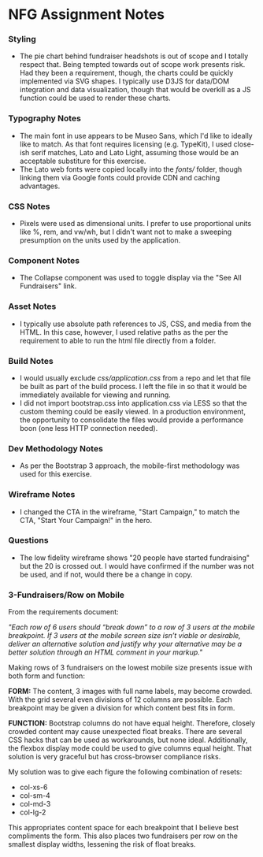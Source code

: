 # NFG Assignment Notes

### Styling
* The pie chart behind fundraiser headshots is out of scope and I totally respect that. Being tempted towards out of scope work presents risk. Had they been a requirement, though, the charts could be quickly implemented via SVG shapes. I typically use D3JS for data/DOM integration and data visualization, though that would be overkill as a JS function could be used to render these charts.

### Typography Notes
 * The main font in use appears to be Museo Sans, which I'd like to ideally like to match. As that font requires licensing (e.g. TypeKit), I used close-ish serif matches, Lato and Lato Light, assuming those would be an acceptable substiture for this exercise.
 * The Lato web fonts were copied locally into the *fonts/* folder, though linking them via Google fonts could provide CDN and caching advantages.

### CSS Notes
* Pixels were used as dimensional units. I prefer to use proportional units like %, rem, and vw/wh, but I didn't want not to make a sweeping presumption on the units used by the application.

### Component Notes
* The Collapse component was used to toggle display via the "See All Fundraisers" link.

### Asset Notes
* I typically use absolute path references to JS, CSS, and media from the HTML. In this case, however, I used relative paths as the per the requirement to able to run the html file directly from a folder.

### Build Notes
* I would usually exclude *css/application.css* from a repo and let that file be built as part of the build process. I left the file in so that it would be immediately available for viewing and running.
* I did not import bootstrap.css into application.css via LESS so that the custom theming could be easily viewed. In a production environment, the opportunity to consolidate the files would provide a performance boon (one less HTTP connection needed).

### Dev Methodology Notes
* As per the Bootstrap 3 approach, the mobile-first methodology was used for this exercise.

### Wireframe Notes
* I changed the CTA in the wireframe, "Start Campaign," to match the CTA, "Start Your Campaign!" in the hero.

### Questions
* The low fidelity wireframe shows "20 people have started fundraising" but the 20 is crossed out. I would have confirmed if the number was not be used, and if not, would there be a change in copy.

### 3-Fundraisers/Row on Mobile
From the requirements document: 

*"Each row of 6 users should “break down” to a row of 3 users at the mobile breakpoint. If 3 users at the mobile screen size isn’t viable or desirable, deliver an alternative solution and justify why your alternative may be a better solution through an HTML comment in your markup."*

Making rows of 3 fundraisers on the lowest mobile size presents issue with both form and function:

**FORM:** The content, 3 images with full name labels, may become crowded. With the grid several even divisions of 12 columns are possible. Each breakpoint may be given a division for which content best fits in form.

**FUNCTION:** Bootstrap columns do not have equal height.  Therefore, closely crowded content may cause unexpected float breaks. There are several CSS hacks that can be used as workarounds, but none ideal. Additionally, the flexbox display mode could be used to give columns equal height. That solution is very graceful but has cross-browser compliance risks.

My solution was to give each figure the following combination of resets:

 * col-xs-6 
 * col-sm-4 
 * col-md-3 
 * col-lg-2

This appropriates content space for each breakpoint that I believe best compliments the form. This also places two fundraisers per row on the smallest display widths, lessening the risk of float breaks.

